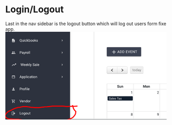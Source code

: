 # Login/Logout

Last in the nav sidebar is the logout button which will log out users form fixe app.
![logout](./_media/logout.png)

